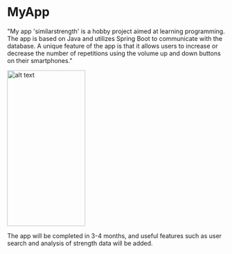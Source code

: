 # MyApp

"My app 'similarstrength' is a hobby project aimed at learning programming. The app is based on Java and utilizes Spring Boot to communicate with the database. A unique feature of the app is that it allows users to increase or decrease the number of repetitions using the volume up and down buttons on their smartphones."

 <img src="https://github.com/SaschaCoffee/benchsquatdl/assets/42777981/d22efbc2-6f1b-4b02-9405-93d46930dbe1" alt="alt text" width="180" height="360" align="center">


The app will be completed in 3-4 months, and useful features such as user search and analysis of strength data will be added.



